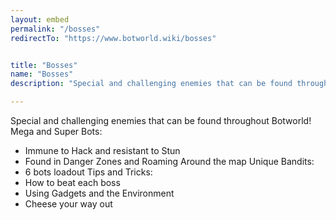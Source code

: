 ```yaml
---
layout: embed
permalink: "/bosses"
redirectTo: "https://www.botworld.wiki/bosses"


title: "Bosses"
name: "Bosses"
description: "Special and challenging enemies that can be found throughout Botworld!\nMega and Super Bots: /n- Immune to Hack and resistant to Stun /n- Found in Danger Zones and Roaming Around the map /nUnique Bandits: /n- 6 bots loadout /nTips and Tricks: /n- How to beat each boss /n- Using Gadgets and the Environment /n- Cheese your way out"

---
```


Special and challenging enemies that can be found throughout Botworld!
Mega and Super Bots: 
- Immune to Hack and resistant to Stun 
- Found in Danger Zones and Roaming Around the map 
Unique Bandits: 
- 6 bots loadout 
Tips and Tricks: 
- How to beat each boss 
- Using Gadgets and the Environment
- Cheese your way out